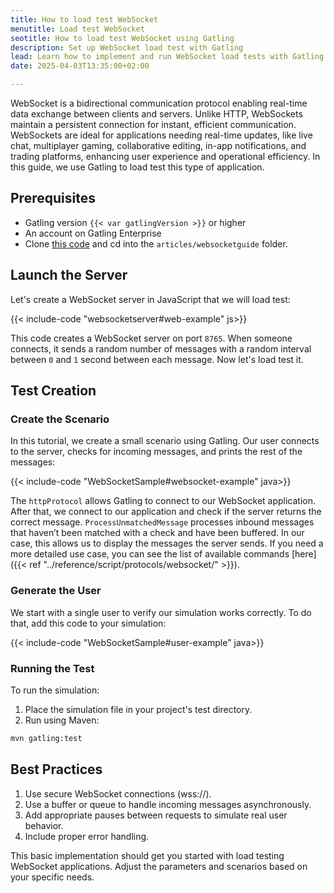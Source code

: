 ```yaml
---
title: How to load test WebSocket
menutitle: Load test WebSocket
seotitle: How to load test WebSocket using Gatling
description: Set up WebSocket load test with Gatling
lead: Learn how to implement and run WebSocket load tests with Gatling
date: 2025-04-03T13:35:00+02:00

---
```


WebSocket is a bidirectional communication protocol enabling real-time data exchange between clients and servers. Unlike HTTP, WebSockets maintain a persistent connection for instant, efficient communication. WebSockets are ideal for applications needing real-time updates, like live chat, multiplayer gaming, collaborative editing, in-app notifications, and trading platforms, enhancing user experience and operational efficiency. In this guide, we use Gatling to load test this type of application.

## Prerequisites

- Gatling version `{{< var gatlingVersion >}}` or higher
- An account on Gatling Enterprise
- Clone [this code](https://github.com/gatling/devrel-projects) and cd into the `articles/websocketguide` folder.

## Launch the Server

Let's create a WebSocket server in JavaScript that we will load test:

{{< include-code "websocketserver#web-example" js>}}

This code creates a WebSocket server on port `8765`. When someone connects, it sends a random number of messages with a random interval between `0` and `1` second between each message. Now let's load test it.

## Test Creation

### Create the Scenario

In this tutorial, we create a small scenario using Gatling. Our user connects to the server, checks for incoming messages, and prints the rest of the messages:

{{< include-code "WebSocketSample#websocket-example" java>}}

The `httpProtocol` allows Gatling to connect to our WebSocket application. After that, we connect to our application and check if the server returns the correct message. `ProcessUnmatchedMessage` processes inbound messages that haven’t been matched with a check and have been buffered. In our case, this allows us to display the messages the server sends. If you need a more detailed use case, you can see the list of available commands [here]({{< ref "../reference/script/protocols/websocket/" >}}).

### Generate the User

We start with a single user to verify our simulation works correctly. To do that, add this code to your simulation:

{{< include-code "WebSocketSample#user-example" java>}}

### Running the Test

To run the simulation:

1. Place the simulation file in your project's test directory.
2. Run using Maven:

```bash
mvn gatling:test
```

## Best Practices

1. Use secure WebSocket connections (wss://).
2. Use a buffer or queue to handle incoming messages asynchronously.
3. Add appropriate pauses between requests to simulate real user behavior.
4. Include proper error handling.

This basic implementation should get you started with load testing WebSocket applications. Adjust the parameters and scenarios based on your specific needs.